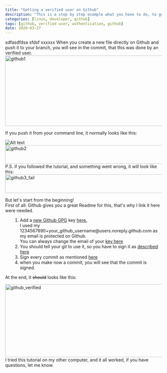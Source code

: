```yaml
---
title: "Getting a verified user on Github"
description: "This is a step by step example what you have to do, to get a verified user on Github"
categories: [linux, developer, github]
tags: [github, verified user, authentication, github]
date: 2020-03-27
---
```

sdfasdfdsa sfdsf
xxxxxx
When you create a new file directly on Github and push it to your branch, you will see in the commit, that this was done by an verified user.<br /><img class="alignnone size-full wp-image-484" src="https://joergi77.files.wordpress.com/2020/03/github1-2.png" alt="github1" width="947" height="227" />


  If you push it from your command line, it normally looks like this:

![Alt text](images/github2.png "github 2")
  <img class="alignnone size-full wp-image-474" src="https://joergi77.files.wordpress.com/2020/03/github2.png" alt="github2" width="947" height="60" />  
  P.S. if you followed the tutorial, and something went wrong, it will look like this:  
    <img class="alignnone size-full wp-image-473" src="https://joergi77.files.wordpress.com/2020/03/github3_fail.png" alt="github3_fail" width="947" height="60" />  

  But let's start from the beginning!    
First of all: Github gives you a great Readme for this, that's why I link it here were needed.

<ol><li style="list-style-type:none;"><ol><li>Add a <a href="https://help.github.com/en/github/authenticating-to-github/generating-a-new-gpg-key">new Github GPG</a> key <a href="https://github.com/settings/gpg/new">here.</a><br />I used my 1234567890+your_github_username@users.noreply.github.com as my email is protected on Github.<br />You can always change the email of your <a href="https://help.github.com/en/github/authenticating-to-github/associating-an-email-with-your-gpg-key">key here</a></li><li>You should tell your git to use it, so you have to sign it as <a href="https://help.github.com/en/github/authenticating-to-github/telling-git-about-your-signing-key">described here</a></li><li>Sign every commit as mentioned <a href="https://help.github.com/en/github/authenticating-to-github/signing-commits">here</a></li><li>when you make now a commit, you will see that the commit is signed.</li></ol></li></ol><p>At the end, it <del>should</del> looks like this:</p><p><img class="alignnone size-full wp-image-483" src="https://joergi77.files.wordpress.com/2020/03/github_verified-1.png" alt="github_verified" width="952" height="235" /><br />I tried this tutorial on my other computer, and it all worked, if you have questions, let me know.</p>
